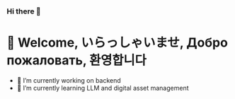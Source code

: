 ### Hi there 👋
# 👋 Welcome, いらっしゃいませ, Добро пожаловать, 환영합니다

- 🔭 I’m currently working on backend
- 🌱 I’m currently learning LLM and digital asset management


<!--
**Sainthood2077/Sainthood2077** is a ✨ _special_ ✨ repository because its `README.md` (this file) appears on your GitHub profile.
- 👯 I’m looking to collaborate on ...
- 🤔 I’m looking for help with ...
- 💬 Ask me about ...
- 📫 How to reach me: ...
- 😄 Pronouns: ...
- ⚡ Fun fact: ...
-->
